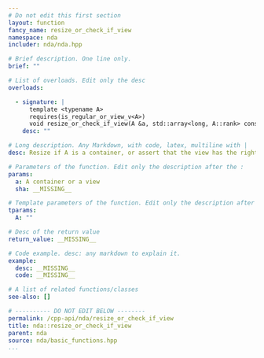 ```yaml
---
# Do not edit this first section
layout: function
fancy_name: resize_or_check_if_view
namespace: nda
includer: nda/nda.hpp

# Brief description. One line only.
brief: ""

# List of overloads. Edit only the desc
overloads:

  - signature: |
      template <typename A>
      requires(is_regular_or_view_v<A>)
      void resize_or_check_if_view(A &a, std::array<long, A::rank> const &sha)
    desc: ""

# Long description. Any Markdown, with code, latex, multiline with |
desc: Resize if A is a container, or assert that the view has the right dimension if A is view

# Parameters of the function. Edit only the description after the :
params:
  a: A container or a view
  sha: __MISSING__

# Template parameters of the function. Edit only the description after the :
tparams:
  A: ""

# Desc of the return value
return_value: __MISSING__

# Code example. desc: any markdown to explain it.
example:
  desc: __MISSING__
  code: __MISSING__

# A list of related functions/classes
see-also: []

# ---------- DO NOT EDIT BELOW --------
permalink: /cpp-api/nda/resize_or_check_if_view
title: nda::resize_or_check_if_view
parent: nda
source: nda/basic_functions.hpp
...
```


